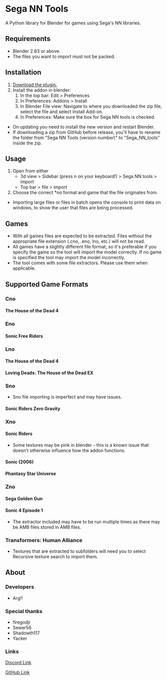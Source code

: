 # Sega NN Tools

A Python library for Blender for games using Sega's NN libraries.

## Requirements
 - Blender 2.83 or above.
 - The files you want to import must not be packed.

## Installation
 1. [Download the plugin.](https://github.com/Argx2121/Sega_NN_tools/releases)
 2. Install the addon in blender:
    1. In the top bar: Edit > Preferences
    2. In Preferences: Addons > Install
    3. In Blender File view: Navigate to where you downloaded the zip file, select the file and select Install Add-on.
    4. In Preferences: Make sure the box for Sega NN tools is checked.
 - On updating you need to install the new version and restart Blender.
 - If downloading a zip from GitHub before release, you'll have to rename the folder from "Sega NN Tools (version number)" to "Sega_NN_tools" inside the zip.

## Usage
1. Open from either
   - 3d view > Sidebar (press n on your keyboard!) > Sega NN tools > import
   - Top bar > file > import 
2. Choose the correct *no format and game that the file originates from.
 - Importing large files or files in batch opens the console to print data on windows, to show the user that files are being processed.

## Games

 - With all games files are expected to be extracted. Files without the appropriate file extension (.cno, .eno, lno, etc.) will not be read.
 - All games have a slightly different file format, so it's preferable if you specify the game so the tool will import the model correctly. If no game is specified the tool may import the model incorrectly.
 - The tool comes with some file extractors. Please use them when applicable. 

## Supported Game Formats

### Cno
#### The House of the Dead 4

### Eno
#### Sonic Free Riders

### Lno
#### The House of the Dead 4
#### Loving Deads: The House of the Dead EX

### Sno
 - Sno file importing is imperfect and may have issues.
#### Sonic Riders Zero Gravity

### Xno
#### Sonic Riders
 - Some textures may be pink in blender - this is a known issue that doesn't otherwise influence how the addon functions.

#### Sonic (2006)

#### Phantasy Star Universe

### Zno
#### Sega Golden Gun
#### Sonic 4 Episode 1
 - The extractor included may have to be run multiple times as there may be AMB files stored in AMB files.
### Transformers: Human Alliance
 - Textures that are extracted to subfolders will need you to select Recursive texture search to import them.
## About

### Developers
 - Arg!!
 
### Special thanks
 - firegodjr
 - Sewer56
 - Shadowth117
 - Yacker

### Links
[Discord Link](https://discord.gg/CURRBfq) 

[GitHub Link](https://github.com/Argx2121/Sega_NN_tools/)
